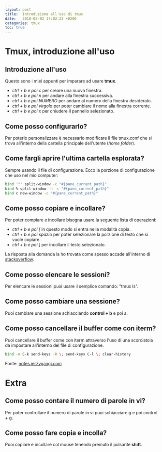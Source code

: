 ```yaml
---
layout: post
title:  Introduzione all'uso di tmux
date:   2018-08-02 17:02:22 +0200
categories: tmux
toc: true
---
```


# Tmux, introduzione all'uso

## Introduzione all'uso

Questo sono i miei appunti per imparare ad usare **tmux**.

- *ctrl + b e poi c* per creare una nuova finestra.
- *ctrl + b e poi n* per andare alla finestra successiva.
- *ctrl + b e poi NUMERO* per andare al numero della finestra desiderato.
- *ctrl + b e poi virgola* per poter cambiare il nome alla finestra corrente.
- *ctrl + b e poi x* per chiudere il pannello selezionato.

## Come posso configurarlo?

Per poterlo personalizzare è necessario modificare il file tmux.conf che si trova all'interno della cartella principale dell'utente (_home folder_).

## Come fargli aprire l'ultima cartella esplorata?

Sempre usando il file di configurazione.
Ecco la porzione di configurazione che uso nel mio computer:

```bash
bind '"' split-window -c "#{pane_current_path}"
bind % split-window -h -c "#{pane_current_path}"
bind c new-window -c "#{pane_current_path}"
```

## Come posso copiare e incollare?

Per poter compiare e incollare bisogna usare la seguente lista di operazioni:

- *ctrl + b e poi [* in questo modo si entra nella modalità copia.
- *ctrl + b e poi spazio* per poter selezionare la porzione di testo che si vuole copiare.
- *ctrl + b e poi ]* per incollare il testo selezionato.

La risposta alla domanda la ho trovata come spesso accade all'interno di [stackoverflow](https://unix.stackexchange.com/questions/12032/how-to-create-a-new-window-on-the-current-directory-in-tmux).

## Come posso elencare le sessioni?

Per elencare le sessioni puoi usare il semplice comando: "tmux ls".

## Come posso cambiare una sessione?

Puoi cambiare una sessione schiacciando **control + b** e poi *s*.

## Come posso cancellare il buffer come con iterm?

Puoi cancellare il buffer come con iterm attraverso l'uso di una scorciatoia da impostare all'interno del file di configurazione.

```bash
bind -n C-k send-keys -R \; send-keys C-l \; clear-history
```

Fonte: [notes.jerzygangi.com](http://notes.jerzygangi.com/the-only-way-that-actually-works-to-clear-the-screen-in-tmux/)

# Extra

## Come posso contare il numero di parole in vi?

Per poter controllare il numero di parole in vi puoi schiacciare g e poi control + g.

## Come posso fare copia e incolla?

Puoi copiare e incollare col mouse tenendo premuto il pulsante **shift**.
